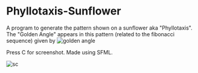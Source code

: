 # Phyllotaxis-Sunflower
A program to generate the pattern shown on a sunflower aka "Phyllotaxis". 
The "Golden Angle" appears in this pattern (related to the fibonacci sequence) given by
![golden angle](https://wikimedia.org/api/rest_v1/media/math/render/svg/fa627261dedca8f2d4ce6a3d28d856f5cfe6e437)

Press C for screenshot.
Made using SFML.

![sc](https://i.ibb.co/wQJ6wsX/s.png)

